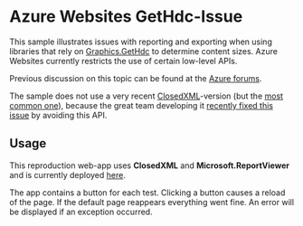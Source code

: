# Azure Websites GetHdc-Issue #

This sample illustrates issues with reporting and exporting when using libraries that rely on [Graphics.GetHdc](http://msdn.microsoft.com/en-us/library/9z5820hw(v=vs.110).aspx) to determine content sizes.
Azure Websites currently restricts the use of certain low-level APIs.

Previous discussion on this topic can be found at the [Azure forums](http://social.msdn.microsoft.com/Forums/windowsazure/en-US/b4a6eb43-0013-435f-9d11-00ee26a8d017/report-viewer-error-on-export-pdf-or-excel-from-azure-web-sites?forum=windowsazurewebsitespreview).

The sample does not use a very recent [ClosedXML](https://closedxml.codeplex.com/)-version (but the [most common one](http://www.nuget.org/packages/ClosedXML/0.69.2)), because the great team developing it [recently fixed this issue](https://closedxml.codeplex.com/SourceControl/changeset/d7fde184b52432d1289f84ac41087508b7331845) by avoiding this API.

## Usage ##
This reproduction web-app uses **ClosedXML** and **Microsoft.ReportViewer** and is currently deployed [here](http://azurewebsitesgethdctest.azurewebsites.net/).

The app contains a button for each test. Clicking a button causes a reload of the page. If the default page reappears everything went fine. An error will be displayed if an exception occurred.